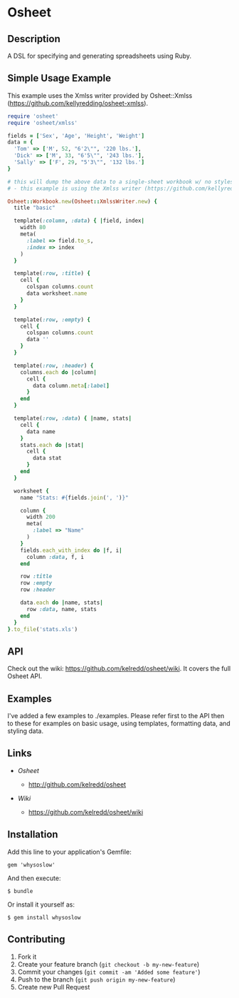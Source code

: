 #  Osheet

## Description

A DSL for specifying and generating spreadsheets using Ruby.

## Simple Usage Example

This example uses the Xmlss writer provided by Osheet::Xmlss (https://github.com/kellyredding/osheet-xmlss).

```ruby
require 'osheet'
require 'osheet/xmlss'

fields = ['Sex', 'Age', 'Height', 'Weight']
data = {
  'Tom' => ['M', 52, "6'2\"", '220 lbs.'],
  'Dick' => ['M', 33, "6'5\"", '243 lbs.'],
  'Sally' => ['F', 29, "5'3\"", '132 lbs.']
}

# this will dump the above data to a single-sheet workbook w/ no styles
# - this example is using the Xmlss writer (https://github.com/kellyredding/xmlss)

Osheet::Workbook.new(Osheet::XmlssWriter.new) {
  title "basic"

  template(:column, :data) { |field, index|
    width 80
    meta(
      :label => field.to_s,
      :index => index
    )
  }

  template(:row, :title) {
    cell {
      colspan columns.count
      data worksheet.name
    }
  }

  template(:row, :empty) {
    cell {
      colspan columns.count
      data ''
    }
  }

  template(:row, :header) {
    columns.each do |column|
      cell {
        data column.meta[:label]
      }
    end
  }

  template(:row, :data) { |name, stats|
    cell {
      data name
    }
    stats.each do |stat|
      cell {
        data stat
      }
    end
  }

  worksheet {
    name "Stats: #{fields.join(', ')}"

    column {
      width 200
      meta(
        :label => "Name"
      )
    }
    fields.each_with_index do |f, i|
      column :data, f, i
    end

    row :title
    row :empty
    row :header

    data.each do |name, stats|
      row :data, name, stats
    end
  }
}.to_file('stats.xls')
```

## API

Check out the wiki: https://github.com/kelredd/osheet/wiki.  It covers the full Osheet API.

## Examples

I've added a few examples to ./examples.  Please refer first to the API then to these for examples on basic usage, using templates, formatting data, and styling data.

## Links

* *Osheet*
  - http://github.com/kelredd/osheet

* *Wiki*
  - https://github.com/kelredd/osheet/wiki

## Installation

Add this line to your application's Gemfile:

    gem 'whysoslow'

And then execute:

    $ bundle

Or install it yourself as:

    $ gem install whysoslow

## Contributing

1. Fork it
2. Create your feature branch (`git checkout -b my-new-feature`)
3. Commit your changes (`git commit -am 'Added some feature'`)
4. Push to the branch (`git push origin my-new-feature`)
5. Create new Pull Request
